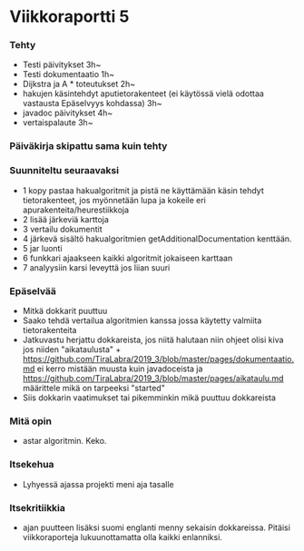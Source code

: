 # Viikkoraportti 5

### Tehty
* Testi päivitykset 3h~
* Testi dokumentaatio 1h~
* Dijkstra ja A * toteutukset 2h~
* hakujen käsintehdyt aputietorakenteet (ei käytössä vielä odottaa vastausta Epäselvyys kohdassa) 3h~
* javadoc päivitykset 4h~
* vertaispalaute 3h~

### Päiväkirja skipattu sama kuin tehty
### Suunniteltu seuraavaksi
* 1 kopy pastaa hakualgoritmit ja pistä ne käyttämään käsin tehdyt tietorakenteet, jos myönnetään lupa ja kokeile eri apurakenteita/heurestiikkoja
* 2 lisää järkeviä karttoja
* 3 vertailu dokumentit
* 4 järkevä sisältö hakualgoritmien getAdditionalDocumentation kenttään.
* 5 jar luonti 
* 6 funkkari ajaakseen kaikki algoritmit jokaiseen karttaan
* 7 analyysiin karsi leveyttä jos liian suuri

### Epäselvää
* Mitkä dokkarit puuttuu
* Saako tehdä vertailua algoritmien kanssa jossa käytetty valmiita tietorakenteita
* Jatkuvastu herjattu dokkareista, jos niitä halutaan niin ohjeet olisi kiva jos niiden "aikataulusta" + https://github.com/TiraLabra/2019_3/blob/master/pages/dokumentaatio.md ei kerro mistään muusta kuin javadoceista
 ja https://github.com/TiraLabra/2019_3/blob/master/pages/aikataulu.md määrittele mikä on tarpeeksi "started"
 * Siis dokkarin vaatimukset tai pikemminkin mikä puuttuu dokkareista

### Mitä opin
* astar algoritmin. Keko.
### Itsekehua
* Lyhyessä ajassa projekti meni aja tasalle
### Itsekritiikkia
* ajan puutteen lisäksi suomi englanti menny sekaisin dokkareissa. Pitäisi viikkoraporteja lukuunottamatta olla kaikki enlanniksi.
